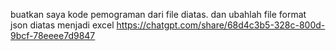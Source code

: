 buatkan saya kode pemograman dari file diatas. dan ubahlah file format json diatas menjadi excel
https://chatgpt.com/share/68d4c3b5-328c-800d-9bcf-78eeee7d9847
